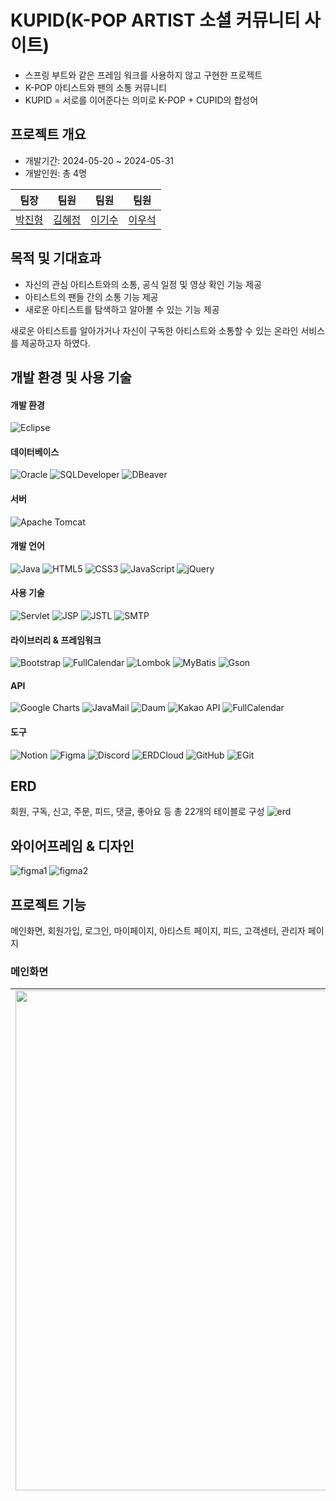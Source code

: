 # KUPID(K-POP ARTIST 소셜 커뮤니티 사이트)

* 스프링 부트와 같은 프레임 워크를 사용하지 않고 구현한 프로젝트
* K-POP 아티스트와 팬의 소통 커뮤니티
* KUPID = 서로를 이어준다는 의미로 K-POP + CUPID의 합성어

## 프로젝트 개요

- 개발기간: 2024-05-20 ~ 2024-05-31
- 개발인원: 총 4명

| 팀장 | 팀원 | 팀원 | 팀원 |
| --- | --- | --- | --- |
| [박진형](https://github.com/JinHyung-dev) | [김혜정](https://github.com/kimhyejeongd) | [이기수](https://github.com/Kisoo123) | [이우석](https://github.com/lws9) |

## 목적 및 기대효과

- 자신의 관심 아티스트와의 소통, 공식 일정 및 영상 확인 기능 제공
- 아티스트의 팬들 간의 소통 기능 제공
- 새로운 아티스트를 탐색하고 알아볼 수 있는 기능 제공

새로운 아티스트를 알아가거나 자신이 구독한 아티스트와 소통할 수 있는 온라인 서비스를 제공하고자 하였다.

## 개발 환경 및 사용 기술
#### 개발 환경
![Eclipse](https://img.shields.io/badge/Eclipse-2C2255?style=flat-square&logo=eclipse&logoColor=white)
#### 데이터베이스
![Oracle](https://img.shields.io/badge/Oracle-F80000?style=flat-square&logo=oracle&logoColor=white) ![SQLDeveloper](https://img.shields.io/badge/SQL%20Developer-2E86C1?style=flat-square) ![DBeaver](https://img.shields.io/badge/DBeaver-372923?style=flat-square&logo=dbeaver&logoColor=white)
#### 서버
![Apache Tomcat](https://img.shields.io/badge/Apache%20Tomcat-F8DC75?style=flat-square&logo=apache-tomcat&logoColor=black)
#### 개발 언어
![Java](https://img.shields.io/badge/Java-007396?style=flat-square&logo=java&logoColor=white)
![HTML5](https://img.shields.io/badge/HTML5-E34F26?style=flat-square&logo=html5&logoColor=white)
![CSS3](https://img.shields.io/badge/CSS3-1572B6?style=flat-square&logo=css3&logoColor=white)
![JavaScript](https://img.shields.io/badge/JavaScript-F7DF1E?style=flat-square&logo=javascript&logoColor=black)
![jQuery](https://img.shields.io/badge/jQuery-0769AD?style=flat-square&logo=jquery&logoColor=white)
#### 사용 기술
![Servlet](https://img.shields.io/badge/Servlet-4285F4?style=flat-square)
![JSP](https://img.shields.io/badge/JSP-FF7800?style=flat-square)
![JSTL](https://img.shields.io/badge/JSTL-1B6AC6?style=flat-square)
![SMTP](https://img.shields.io/badge/SMTP-44546A?style=flat-square)
#### 라이브러리 & 프레임워크
![Bootstrap](https://img.shields.io/badge/Bootstrap-7952B3?style=flat-square&logo=bootstrap&logoColor=white) 
![FullCalendar](https://img.shields.io/badge/FullCalendar-0071BC?style=flat-square&logo=google&logoColor=white) 
![Lombok](https://img.shields.io/badge/Lombok-FF8800?style=flat-square&&logoColor=white) 
![MyBatis](https://img.shields.io/badge/MyBatis-DC382D?style=flat-square&logo=mybatis&logoColor=white) 
![Gson](https://img.shields.io/badge/Gson-FFCA28?style=flat-square)
#### API
![Google Charts](https://img.shields.io/badge/Google%20Charts-4285F4?style=flat-square&logo=google&logoColor=white)
![JavaMail](https://img.shields.io/badge/JavaMail-007396?style=flat-square)
![Daum](https://img.shields.io/badge/Daum%20주소검색-F0254F?style=flat-square)
![Kakao API](https://img.shields.io/badge/Kakao%20API-FFCD00?style=flat-square&logo=kakao&logoColor=black)
![FullCalendar](https://img.shields.io/badge/FullCalendar-3F51B5?style=flat-square)
#### 도구
![Notion](https://img.shields.io/badge/Notion-000000?style=flat-square&logo=notion&logoColor=white)
![Figma](https://img.shields.io/badge/Figma-F24E1E?style=flat-square&logo=figma&logoColor=white)
![Discord](https://img.shields.io/badge/Discord-5865F2?style=flat-square&logo=discord&logoColor=white)
![ERDCloud](https://img.shields.io/badge/ERDCloud-FF9800?style=flat-square)
![GitHub](https://img.shields.io/badge/GitHub-181717?style=flat-square&logo=github&logoColor=white)
![EGit](https://img.shields.io/badge/EGit-F05032?style=flat-square&logo=git&logoColor=white)

## ERD
회원, 구독, 신고, 주문, 피드, 댓글, 좋아요 등 총 22개의 테이블로 구성
![erd](assets/erd.png)

## 와이어프레임 & 디자인
![figma1](assets/figma1.png)
![figma2](assets/figma2.png)

## 프로젝트 기능
메인화면, 회원가입, 로그인, 마이페이지, 아티스트 페이지, 피드, 고객센터, 관리자 페이지
### 메인화면
<table>
  <tr>
    <td style="vertical-align: top;"> 
      <img src="assets/1.png" width="800px"/> </td>
    <td style="vertical-align: top;">
<b>상단 배너</b><br>

- 현재 이벤트 중인 배너 노출(회전)됩니다.

**구독 아티스트 / 전체 아티스트 출력**

- 구독 아티스트 카드 클릭시 아티스트 커뮤니티로 이동합니다.
- 구독하지 않은 아티스트 카드 클릭시 해당 아티스트 페이지로 이동합니다.

**아티스트 검색**

- 등록된 모든 아티스트 그룹의 이름을 검색하여 입력값이 포함된 아티스트 조회
  ![1-1](assets/1-1.png)
</td>
  </tr>
</table>

### 회원가입
<table>
  <tr>
    <td style="vertical-align: top;"> 
      <img src="assets/3.png" width="800px"/> </td>
    <td style="vertical-align: top;">
<b>입력값 유효성 검증</b><br>

- 사용자가 입력한 입력값을 검증하고 필수 정보가 없으면 회원가입 요청이 전송되지 않습니다.
- 입력값을 검증하여 특수문자 오입력을 방지합니다.
- 비밀번호 입력란의 값을 확인하고 생성 규칙에 부합하는지 확인하고 결과를 출력합니다.
- 비밀번호 확인란의 값을 확인하고 일치 여부를 확입합니다.
</td>
  </tr>
  <tr>
    <td style="vertical-align: top;"> 
      <img src="assets/3-1.png" width="800px"/> </td>
    <td style="vertical-align: top;">
<b>이메일 검증</b><br>

- 입력한 이메일 값으로 인증 메일을 발송하고, 인증번호를 받습니다.
- 인증이 완료되면 수정이 불가능하도록 바뀝니다.
</td>
  </tr>
  <tr>
    <td style="vertical-align: top;"> 
      <img src="assets/3-2.png" width="800px"/> </td>
    <td style="vertical-align: top;">
<b>주소검증</b><br>

- 주소는 직접 작성할 수 없도록 되어있으며 주소 검색 api 팝업으로 주소를 선택한 값으로 채워집니다..
</td>
  </tr>
</table>

### 로그인
<table>
  <tr>
    <td style="vertical-align: top;"> <img src="assets/2.png" width="800px"/> </td>
    <td style="vertical-align: top;">
<b>아이디 저장</b><br>

- 브라우저 쿠키에 로그인 성공했던 아이디를 저장하여 다음 로그인시 저장된 아이디로 자동 완성됩니다.

**소셜 로그인**

- 카카오 api를 활용하여 카카오톡으로 로그인하거나 계정정보를 입력받아 회원 인증을 진행합니다.
- 회원 db를 조회하여 동일한 카카오 계정으로 이미 가입된 회원이면 로그인이 바로 진행되며, 가입되지 않은 회원이면 회원가입 화면으로 이동합니다.
</td>
  </tr>
</table>

### 마이페이지
<table>
  <tr>
    <td style="vertical-align: top;"> <img src="assets/4-1.png" width="800px"/> </td>
    <td style="vertical-align: top;">
<b>내 프로필</b><br>

- 회원의 프로필 사진과 닉네임, 소개 정보, 구독한 아티스트 확인 및 수정 가능합니다.
- 사진 변경을 통해 로컬에서 선택한 사진으로 회원 사진을 변경할 수 있습니다.
- 닉네임은 중복 확인을 위해 DB 회원 테이블의 닉네임 컬럼을 조회하고 중복값이 없어야 수정 가능합니다.
</td>
  </tr>
  <tr>
    <td style="vertical-align: top;"> <img src="assets/4-2.png" width="800px"/> </td>
    <td style="vertical-align: top;">
<b>내 정보</b><br>

- 아이디를 제외하고 이름, 비밀번호, 연락처, 이메일, 주소를 변경할 수 있습니다.
- 이메일 검증을 통해 새로운 이메일 주소로 인증번호를 발송받고 인증하여야 최종 수정이 완료됩니다.
</td>
  </tr>
  <tr>
    <td style="vertical-align: top;"> <img src="assets/4-3.png" width="800px"/> </td>
    <td style="vertical-align: top;">
<b>내 활동</b><br>

- 자신이 아티스트 피드에 남긴 글 조회, 수정, 삭제가 가능합니다.
- 해당 글의 댓글 수와 좋아요 수를 함께 확인할 수 있습니다.
</td>
  </tr>
</table>

### 아티스트 페이지
<table>
  <tr>
    <td style="vertical-align: top;"> <img src="assets/5-1.png" width="800px"/> </td>
    <td style="vertical-align: top;">
      <ul>
        <li>화면 상단 아티스트 대표 영상 노출</li>
        <li>플로팅 버튼 클릭을 통해 해당 아티스티의 멤버십 가입과 구독 가능</li>
      </ul>
</td>
  </tr>
  <tr>
    <td style="vertical-align: top;"> <img src="assets/5-2.png" width="800px"/> </td>
    <td style="vertical-align: top;">
      <ul>
        <li>아티스트 그룹에 대한 설명과 멤버별 프로필을 통한 설명</li>
        <li>해당 아티스트의 공식 미디어 영상 노출</li>
      </ul>
</td>
  </tr>
  <tr>
    <td style="vertical-align: top;"> <img src="assets/5-3.png" width="800px"/> </td>
    <td style="vertical-align: top;">
      <ul>
        <li>해당 아티스트 멤버십을 가입한 회원만 멤버십 전용 영상과 아티스트 일정을 자세히 볼 수 있음</li>
        <li>멤버십 가입 버튼 클릭 시, 멤버십 구매 화면으로 이동</li>
        <img src="assets/5-4.png" width="500px"/>
      </ul>
</td>
  </tr>
</table>

### 피드
<table>
  <tr>
    <td style="vertical-align: top;">
      <img src="assets/6.png" width="800"/>
    </td>
    <td style="vertical-align: top;">
      <li>해당 아티스트에 대한 피드 글 목록 조회(무한스크롤)</li>
      <li>새로운 피드 글 작성, 댓글 작성, 좋아요 기능</li>
      <li>본인이 쓴 글이 아닌 경우 신고 가능</li>
    </td>
  </tr>
</table>

### 고객센터
<table>
  <tr>
    <td style="vertical-align: top;"> <img src="assets/7-1.png" width="800px"/> </td>
    <td style="vertical-align: top;">
      <b>고객센터 메인화면</b>
      <ul>
        <li>FAQ, 문의하기 페이지로 연결</li>
      </ul>
</td>
  </tr>
  <tr>
    <td style="vertical-align: top;"> <img src="assets/7-2.png" width="800px"/> </td>
    <td style="vertical-align: top;">
      <b>카테고리별 FAQ 질문 및 답변 확인</b>
      <ul>
        <li>키워드 검색을 통해 빠른 조회</li>
        <li>카테고리별 FAQ 조회</li>
      </ul>
</td>
  </tr>
  <tr>
    <td style="vertical-align: top;"> <img src="assets/7-3.png" width="800px"/> </td>
    <td style="vertical-align: top;">
      <b>1:1 문의하기</b>
      <ul>
        <li>파일을 첨부할 수 있는 1:1 문의글 작성</li>
      </ul>
</td>
  </tr>
</table>

### 관리자 페이지
<table>
  <tr>
    <td style="vertical-align: top;"> <img src="assets/8-1.png" width="800px"/> </td>
    <td style="vertical-align: top;">
      <b>대시보드</b>
      <ul>
        <li>현재 회원 수를 확인</li>
        <li>구글차트 API를 사용하여 동적으로 차트와 숫자가 변화</li>
      </ul>
</td>
  </tr>
  <tr>
    <td style="vertical-align: top;"> <img src="assets/8-2.png" width="800px"/> </td>
    <td style="vertical-align: top;">
      <b>신고 접수 목록</b>
      <ul>
        <li>신고 접수 내역 확인</li>
        <li>신고회원 아이디,신고 카테고리 검색 기능</li>
        <li>해당 신고의 처리 버튼을 통해 신고 처리 진행</li>
      </ul>
</td>
  </tr>
  <tr>
    <td style="vertical-align: top;"> <img src="assets/8-3.png" width="800px"/> </td>
    <td style="vertical-align: top;">
    <b>신고 처리</b>
      <ul>
        <li>신고 상세 내용을 확인하고 대상 회원에게 정지,탈퇴,패스 중 패널티를 선택하여 부여</li>
        <li>처리 후 처리날짜와 처리결과가 추가되고 JOB SCHEDUAL과 PROCEDURE를 사용해 정지되면 5일동안 로그인 불가 후 자동으로 다시 사용할 수 있게 됨</li>
      </ul>
</td>
  </tr>
   <tr>
    <td style="vertical-align: top;"> 
      <img src="assets/8-4.png" width="800px"/> 
      <img src="assets/8-5.png" width="800px"/> </td>
    <td style="vertical-align: top;">
    <b>공지사항 관리</b>
      <ul>
        <li>공지사항을 등록, 수정, 삭제</li>
      </ul>
    </td>
  </tr>
  <tr>
    <td style="vertical-align: top;"> 
      <img src="assets/8-6.png" width="800px"/> 
      <img src="assets/8-7.png" width="800px"/> 
      <img src="assets/8-8.png" width="800px"/> 
    </td>
    <td style="vertical-align: top;">
    <b>아티스트 관리</b>
      <ul>
        <li>아티스트(개인) 또는 그룹(단체) 등록, 수정, 삭제</li>
      </ul>
    </td>
  </tr>
</table>
